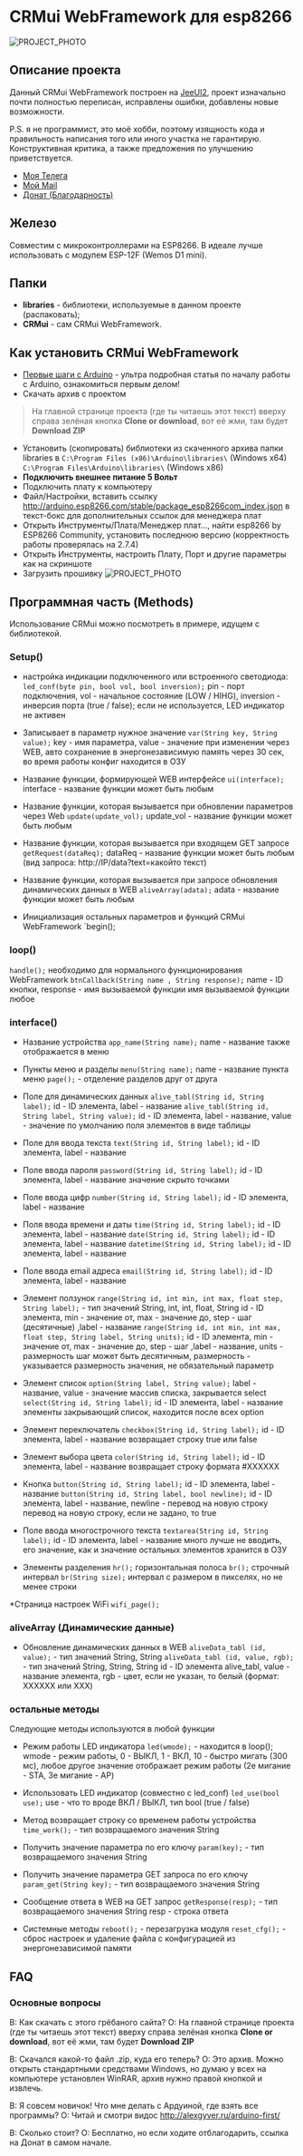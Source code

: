 ﻿# CRMui WebFramework для esp8266
![PROJECT_PHOTO](https://github.com/WonderCRM/CRMui/blob/master/screen.png)


## Описание проекта
Данный CRMui WebFramework построен на [JeeUI2](https://github.com/jeecrypt/JeeUI2), проект изначально почти полностью переписан, исправлены ошибки, добавлены новые возможности.

P.S. я не программист, это моё хобби, поэтому изящность кода и правильность написания того или иного участка не гарантирую.
Конструктивная критика, а также предложения по улучшению приветствуется.

* [Моя Телега](https://t.me/User624)
* [Мой Mail](mailto:crm.dev@bk.ru)
* [Донат (Благодарность)](https://donatepay.ru/don/crmdev)

## Железо
Совместим с микроконтроллерами на ESP8266. В идеале лучше использовать с модулем ESP-12F (Wemos D1 mini).

## Папки
- **libraries** - библиотеки, используемые в данном проекте (распаковать);
- **CRMui** - сам CRMui WebFramework.

## Как установить CRMui WebFramework
* [Первые шаги с Arduino](http://alexgyver.ru/arduino-first/) - ультра подробная статья по началу работы с Arduino, ознакомиться первым делом!
* Скачать архив с проектом
> На главной странице проекта (где ты читаешь этот текст) вверху справа зелёная кнопка **Clone or download**, вот её жми, там будет **Download ZIP**
* Установить (скопировать) библиотеки из скаченного архива папки libraries в
`C:\Program Files (x86)\Arduino\libraries\` (Windows x64)  
`C:\Program Files\Arduino\libraries\` (Windows x86)
* **Подключить внешнее питание 5 Вольт**
* Подключить плату к компьютеру
* Файл/Настройки, вставить ссылку http://arduino.esp8266.com/stable/package_esp8266com_index.json в текст-бокс для дополнительных ссылок для менеджера плат
* Открыть Инструменты/Плата/Менеджер плат…, найти esp8266 by ESP8266 Community, установить последнюю версию (корректность работы проверялась на 2.7.4)
* Открыть Инструменты, настроить Плату, Порт и другие параметры как на скриншоте
* Загрузить прошивку
![PROJECT_PHOTO](https://github.com/WonderCRM/CRMui/blob/master/sett.png)


## Программная часть (Methods)
Использование CRMui можно посмотреть в примере, идущем с библиотекой.

### Setup()
* настройка индикации подключенного или встроенного светодиода: 
`led_conf(byte pin, bool vol, bool inversion);` pin - порт подключения, vol - начальное состояние (LOW / HIHG), inversion - инверсия порта (true / false);
если не используется, LED индикатор не активен

* Записывает в параметр нужное значение
`var(String key, String value);`  key - имя параметра, value - значение
при изменении через WEB, авто сохранение в энергонезависимую память через 30 сек, во время работы конфиг находится в ОЗУ

* Название функции, формирующей WEB интерфейсе
`ui(interface);` interface - название функции
может быть любым

* Название функции, которая вызывается при обновлении параметров через Web
`update(update_vol);` update_vol - название функции
может быть любым

* Название функции, которая вызывается при входящем GET запросе
`getRequest(dataReq);` dataReq - название функции
может быть любым (вид запроса:   http://IP/data?text=какойто текст)

* Название функции, которая вызывается при запросе обновления динамических данных в WEB
`aliveArray(adata);` adata - название функции
может быть любым

* Инициализация остальных параметров и функций CRMui WebFramework
`begin();

### loop()
`handle();`
необходимо для нормального функционирования WebFramework
`btnCallback(String name , String response);` name - ID кнопки, response - имя вызываемой функции
имя вызываемой функции любое

### interface()
* Название устройства
`app_name(String name);` name - название
также отображается в меню
 
* Пункты меню и разделы
`menu(String name);` name - название пункта меню
`page();` - отделение разделов друг от друга

* Поле для динамических данных
`alive_tabl(String id, String label);` id - ID элемента, label - название
`alive_tabl(String id, String label, String value);` id - ID элемента, label - название, value - значение по умолчанию
поля элементов в виде таблицы

* Поле для ввода текста
`text(String id, String label);` id - ID элемента, label - название

* Поле ввода пароля
`password(String id, String label);` id - ID элемента, label - название
значение скрыто точками

* Поле ввода цифр
`number(String id, String label);` id - ID элемента, label - название

* Поля ввода времени и даты
`time(String id, String label);` id - ID элемента, label - название
`date(String id, String label);` id - ID элемента, label - название
`datetime(String id, String label);` id - ID элемента, label - название

* Поле ввода email адреса
`email(String id, String label);` id - ID элемента, label - название

* Элемент ползунок
`range(String id, int min, int max, float step, String label);`  - тип значений String, int, int, float, String
id - ID элемента, min - значение от, max - значение до, step - шаг (десятичные) ,label - название
`range(String id, int min, int max, float step, String label, String units);` id - ID элемента, min - значение от, max - значение до, step - шаг ,label - название, units - размерность
шаг может быть десятичным, размерность - указывается размерность значения, не обязательный параметр

* Элемент список
`option(String label, String value);` label - название, value - значение
массив списка, закрывается select
`select(String id, String label);` id - ID элемента, label - название
элементы закрывающий список, находится после всех option

* Элемент переключатель
`checkbox(String id, String label);` id - ID элемента, label - название
возвращает строку true или false


* Элемент выбора цвета
`color(String id, String label);` id - ID элемента, label - название
возвращает строку  формата #XXXXXX

* Кнопка
`button(String id, String label);` id - ID элемента, label - название
`button(String id, String label, bool newline);` id - ID элемента, label - название, newline - перевод на новую строку
перевод на новую строку, если не задано, то true

* Поле ввода многострочного текста
`textarea(String id, String label);` id - ID элемента, label - название
много лучше не вводить, его значение, как и значение остальных элементов хранится в ОЗУ

* Элементы разделения
`hr();`
горизонтальная полоса
`br();`
строчный интервал
`br(String size);`
интервал с размером в пикселях, но не менее строки

*Страница настроек WiFi 
`wifi_page();`

### aliveArray (Динамические данные)

* Обновление динамических данных в WEB 
`aliveData_tabl (id, value);` - тип значений String, String
`aliveData_tabl (id, value, rgb);` - тип значений String, String, String
id - ID элемента alive_tabl, value - название элемента, rgb - цвет, если не указан, то белый (формат: XXXXXX или XXX)

### остальные методы
Следующие методы используются в любой функции

* Режим работы LED индикатора
`led(wmode);` - находится в loop();
wmode - режим работы, 0 - ВЫКЛ, 1 - ВКЛ, 10 - быстро мигать (300 мс), любое другое значение отображает режим работы (2е мигание - STA, 3е мигание - AP)

* Использовать LED индикатор (совместно с led_conf)
`led_use(bool use);`
use - что то вроде ВКЛ / ВЫКЛ, тип bool (true / false)

* Метод возвращает строку со временем работы устройства
`time_work();` - тип возвращаемого значения String

* Получить значение параметра по его ключу
`param(key);` - тип возвращаемого значения String

* Получить значение параметра GET запроса по его ключу
 `param_get(String key);` - тип возвращаемого значения String
 
 * Сообщение ответа в WEB на GET запрос
`getResponse(resp);` - тип возвращаемого значения String
resp - строка ответа

* Системные методы
`reboot();` - перезагрузка модуля
`reset_cfg();` - сброс настроек и удаление файла с конфигурацией из энергонезависимой памяти

## FAQ
### Основные вопросы
В: Как скачать с этого грёбаного сайта? 
О: На главной странице проекта (где ты читаешь этот текст) вверху справа зелёная кнопка **Clone or download**, вот её жми, там будет **Download ZIP**

В: Скачался какой-то файл .zip, куда его теперь? 
О: Это архив. Можно открыть стандартными средствами Windows, но думаю у всех на компьютере установлен WinRAR, архив нужно правой кнопкой и извлечь.

В: Я совсем новичок! Что мне делать с Ардуиной, где взять все программы? 
О: Читай и смотри видос http://alexgyver.ru/arduino-first/

В: Сколько стоит? 
О: Бесплатно, но если ходите отблагодарить, ссылка на Донат в самом начале.
